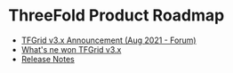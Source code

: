 # ThreeFold Product Roadmap

- [TFGrid v3.x Announcement (Aug 2021 - Forum)](https://forum.threefold.io/t/announcement-of-tfgrid-3-0/1132)
- [What's ne won TFGrid v3.x](../concepts/grid3_whatsnew.md)
- [Release Notes](./releasenotes/releasenotes_readme.md)